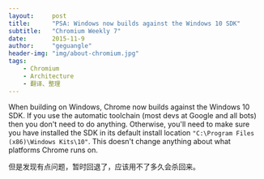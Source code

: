 ```yaml
---
layout:     post
title:      "PSA: Windows now builds against the Windows 10 SDK"
subtitle:   "Chromium Weekly 7"
date:       2015-11-9
author:     "geguangle"
header-img: "img/about-chromium.jpg"
tags:
    - Chromium
    - Architecture
    - 翻译、整理
---
```


When building on Windows, Chrome now builds against the Windows 10 SDK.
If you use the automatic toolchain (most devs at Google and all bots) then you don't need to do anything.
Otherwise, you'll need to make sure you have installed the SDK in its default install location `"C:\Program Files (x86)\Windows Kits\10"`.
This doesn't change anything about what platforms Chrome runs on.

但是发现有点问题，暂时回退了，应该用不了多久会杀回来。






